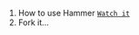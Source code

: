 1. How to use Hammer [`Watch it`](https://www.youtube.com/channel/UC6soVUMEVr7kpUNsx5S6nTg) 
2. Fork it...
